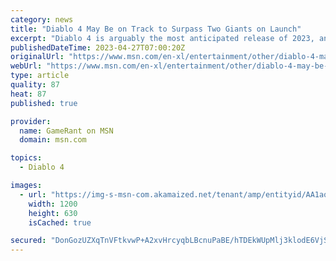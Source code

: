 ```yaml
---
category: news
title: "Diablo 4 May Be on Track to Surpass Two Giants on Launch"
excerpt: "Diablo 4 is arguably the most anticipated release of 2023, and its launch sales may be primed to top two massive recent releases."
publishedDateTime: 2023-04-27T07:00:20Z
originalUrl: "https://www.msn.com/en-xl/entertainment/other/diablo-4-may-be-on-track-to-surpass-two-giants-on-launch/ar-AA1aqtQa"
webUrl: "https://www.msn.com/en-xl/entertainment/other/diablo-4-may-be-on-track-to-surpass-two-giants-on-launch/ar-AA1aqtQa"
type: article
quality: 87
heat: 87
published: true

provider:
  name: GameRant on MSN
  domain: msn.com

topics:
  - Diablo 4

images:
  - url: "https://img-s-msn-com.akamaized.net/tenant/amp/entityid/AA1aqocO.img?h=630&w=1200&m=6&q=60&o=t&l=f&f=jpg&x=521&y=199"
    width: 1200
    height: 630
    isCached: true

secured: "DonGozUZXqTnVFtkvwP+A2xvHrcyqbLBcnuPaBE/hTDEkWUpMlj3klodE6VjSwF6Zxkzymeog6nhEUwEAeMBOrNswnEJJC2as5lxqroDbZrzPaLr0p2++2Oozv/tqng28BrWZd5JK6kRuWk3unWaSLZfIvEgTDnSeUX4XxUUJRJVjO3RKCWFpZR1lffsEZh+Jvh+BBASZj2wtP7Fi8RRJ/1Q/vuppUKOO1vOQgEyuZTohVWaqLBwCSOaemknymccvJFLdoqKU30UDU/g99KKAkT6HKpIbRBcwDASlSq6L5VHP7dtaGSGdbFFGosICaqmPyTN5jdvj7eObriBrwhWImHKQYJrR5pKETY8dnBN8lo=;Rw3cy5xPjoyFtEe544WckA=="
---
```


